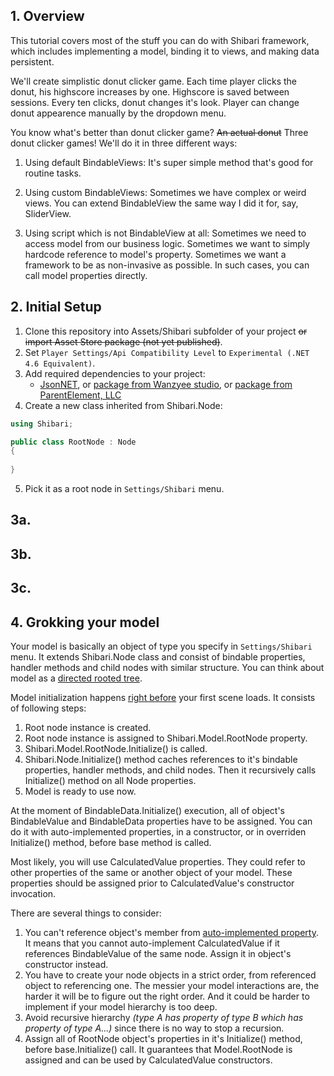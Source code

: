 ﻿## 1. Overview

This tutorial covers most of the stuff you can do with Shibari framework, which includes implementing a model, binding it to views, and making data persistent.

We'll create simplistic donut clicker game. Each time player clicks the donut, his highscore increases by one. Highscore is saved between sessions. Every ten clicks, donut changes it's look. Player can change donut appearence manually by the dropdown menu. 

You know what's better than donut clicker game? ~~An actual donut~~ Three donut clicker games! We'll do it in three different ways:

1. Using default BindableViews: It's super simple method that's good for routine tasks.

2. Using custom BindableViews: Sometimes we have complex or weird views. You can extend BindableView the same way I did it for, say, SliderView. 

3. Using script which is not BindableView at all: Sometimes we need to access model from our business logic. Sometimes we want to simply hardcode reference to model's property. Sometimes we want a framework to be as non-invasive as possible. In such cases, you can call model properties directly.

## 2. Initial Setup

1.  Clone this repository into Assets/Shibari subfolder of your project ~~or import Asset Store package (not yet published)~~.
2.  Set ``Player Settings/Api Compatibility Level`` to ``Experimental (.NET 4.6 Equivalent)``.
3.  Add required dependencies to your project:
    * [JsonNET](https://www.newtonsoft.com/json), or [package from Wanzyee studio](https://assetstore.unity.com/packages/tools/input-management/json-net-converters-simple-compatible-solution-58621), or [package from ParentElement, LLC](https://assetstore.unity.com/packages/tools/input-management/json-net-for-unity-11347)
4.  Create a new class inherited from Shibari.Node:
```csharp
using Shibari;

public class RootNode : Node
{
    
}
```
5.  Pick it as a root node in ``Settings/Shibari`` menu.

## 3a. 

## 3b. 

## 3c.

## 4. Grokking your model

Your model is basically an object of type you specify in ``Settings/Shibari`` menu. It extends Shibari.Node class and consist of bindable properties, handler methods and child nodes with similar structure. You can think about model as a [directed rooted tree](https://en.wikipedia.org/wiki/Tree_(graph_theory)#Rooted_tree).

Model initialization happens [right before](https://docs.unity3d.com/ScriptReference/RuntimeInitializeLoadType.BeforeSceneLoad.html) your first scene loads. It consists of following steps:

1. Root node instance is created.
2. Root node instance is assigned to Shibari.Model.RootNode property.
3. Shibari.Model.RootNode.Initialize() is called.
4. Shibari.Node.Initialize() method caches references to it's bindable properties, handler methods, and child nodes. Then it recursively calls Initialize() method on all Node properties.
5. Model is ready to use now.

At the moment of BindableData.Initialize() execution, all of object's BindableValue and BindableData properties have to be assigned. You can do it with auto-implemented properties, in a constructor, or in overriden Initialize() method, before base method is called.

Most likely, you will use CalculatedValue properties. They could refer to other properties of the same or another object of your model. These properties should be assigned prior to CalculatedValue's constructor invocation. 

There are several things to consider:

1. You can't reference object's member from [auto-implemented property](https://docs.microsoft.com/en-us/dotnet/csharp/programming-guide/classes-and-structs/auto-implemented-properties). It means that you cannot auto-implement CalculatedValue if it references BindableValue of the same node. Assign it in object's constructor instead.
2. You have to create your node objects in a strict order, from referenced object to referencing one. The messier your model interactions are, the harder it will be to figure out the right order. And it could be harder to implement if your model hierarchy is too deep.
3. Avoid recursive hierarchy *(type A has property of type B which has property of type A...)* since there is no way to stop a recursion.
4. Assign all of RootNode object's properties in it's Initialize() method, before base.Initialize() call. It guarantees that Model.RootNode is assigned and can be used by CalculatedValue constructors.
